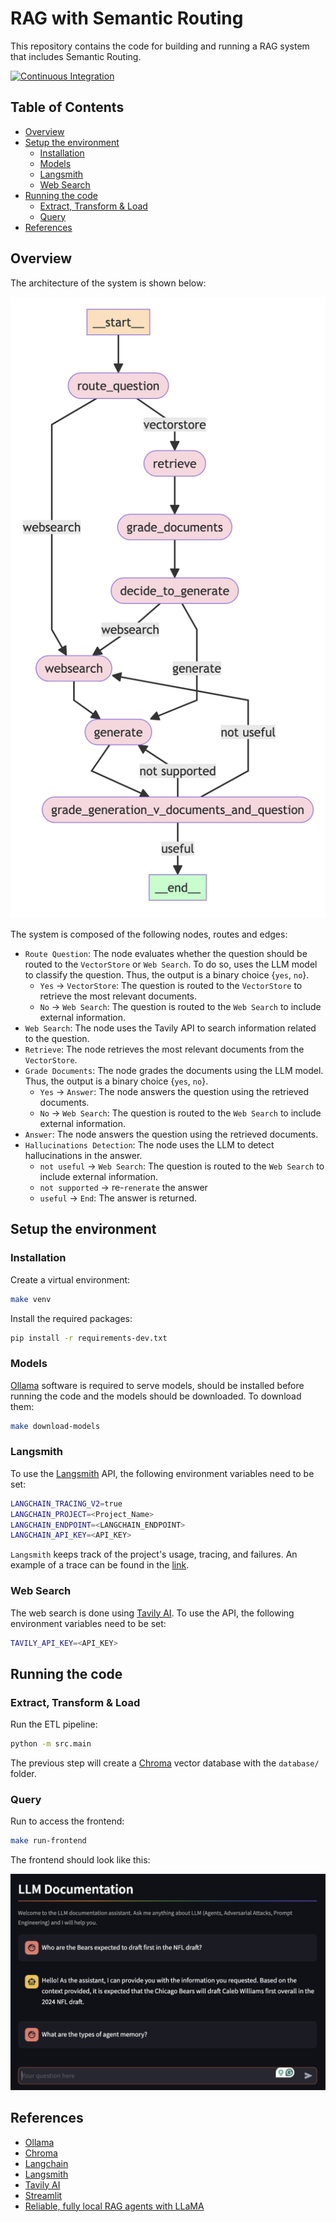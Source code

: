 # RAG with Semantic Routing <!-- omit in toc -->

This repository contains the code for building and running a RAG system that includes Semantic Routing.

[![Continuous Integration](https://github.com/UribeAlejandro/RAG_SemanticRouting/actions/workflows/ci.yml/badge.svg?branch=main)](https://github.com/UribeAlejandro/RAG_SemanticRouting/actions/workflows/ci.yml)

## Table of Contents <!-- omit in toc -->
- [Overview](#overview)
- [Setup the environment](#setup-the-environment)
  - [Installation](#installation)
  - [Models](#models)
  - [Langsmith](#langsmith)
  - [Web Search](#web-search)
- [Running the code](#running-the-code)
  - [Extract, Transform \& Load](#extract-transform--load)
  - [Query](#query)
- [References](#references)


## Overview

The architecture of the system is shown below:

![Architecture](img/graph.png)

The system is composed of the following nodes, routes and edges:

- `Route Question`: The node evaluates whether the question should be routed to the `VectorStore` or `Web Search`. To do so, uses the LLM model to classify the question. Thus, the output is a binary choice {`yes`, `no`}.
  - `Yes` -> `VectorStore`: The question is routed to the `VectorStore` to retrieve the most relevant documents.
  - `No` -> `Web Search`: The question is routed to the `Web Search` to include external information.
- `Web Search`: The node uses the Tavily API to search information related to the question.
- `Retrieve`: The node retrieves the most relevant documents from the `VectorStore`.
- `Grade Documents`: The node grades the documents using the LLM model. Thus, the output is a binary choice {`yes`, `no`}.
  - `Yes` -> `Answer`: The node answers the question using the retrieved documents.
  - `No` -> `Web Search`: The question is routed to the `Web Search` to include external information.
- `Answer`: The node answers the question using the retrieved documents.
- `Hallucinations Detection`: The node uses the LLM to detect hallucinations in the answer.
  - `not useful` -> `Web Search`: The question is routed to the `Web Search` to include external information.
  - `not supported` -> re-`renerate` the answer
  - `useful` -> `End`: The answer is returned.

## Setup the environment

### Installation

Create a virtual environment:

```bash
make venv
```

Install the required packages:

```bash
pip install -r requirements-dev.txt
```

### Models

[Ollama](https://ollama.com/download) software is required to serve models, should be installed before running the code and the models should be downloaded. To download them:

```bash
make download-models
```

### Langsmith

To use the [Langsmith](https://smith.langchain.com/) API, the following environment variables need to be set:

```bash
LANGCHAIN_TRACING_V2=true
LANGCHAIN_PROJECT=<Project_Name>
LANGCHAIN_ENDPOINT=<LANGCHAIN_ENDPOINT>
LANGCHAIN_API_KEY=<API_KEY>
```

`Langsmith` keeps track of the project's usage, tracing, and failures. An example of a trace can be found in the [link](https://smith.langchain.com/public/88e836f2-43ef-4e5f-a6d9-3362c4fd0e95/r).

### Web Search

The web search is done using [Tavily AI](https://tavily.com/). To use the API, the following environment variables need to be set:

```bash
TAVILY_API_KEY=<API_KEY>
```

## Running the code

### Extract, Transform & Load

Run the ETL pipeline:

```bash
python -m src.main
```

The previous step will create a [Chroma](https://docs.trychroma.com/) vector database with the `database/` folder.

### Query

Run to access the frontend:

```bash
make run-frontend
```

The frontend should look like this:

![Frontend](img/frontend.png)


## References

- [Ollama](https://ollama.com/)
- [Chroma](https://docs.trychroma.com/)
- [Langchain](https://python.langchain.com/)
- [Langsmith](https://smith.langchain.com/)
- [Tavily AI](https://tavily.com/)
- [Streamlit](https://streamlit.io/)
- [Reliable, fully local RAG agents with LLaMA](https://www.youtube.com/watch?v=-ROS6gfYIts)
